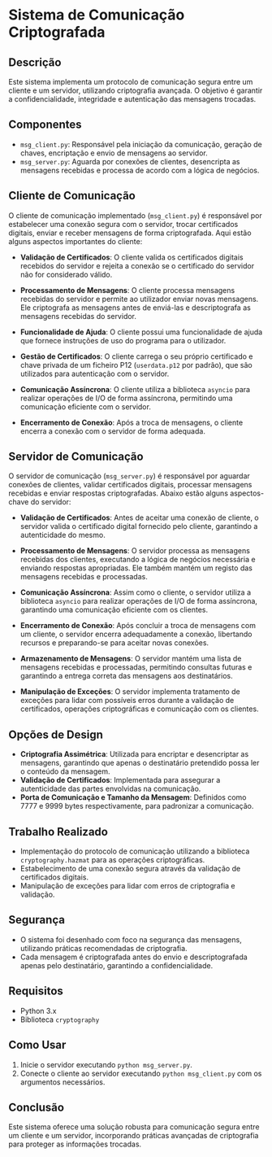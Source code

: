 # Sistema de Comunicação Criptografada

## Descrição

Este sistema implementa um protocolo de comunicação segura entre um cliente e um servidor, utilizando criptografia avançada. O objetivo é garantir a confidencialidade, integridade e autenticação das mensagens trocadas.

## Componentes

- `msg_client.py`: Responsável pela iniciação da comunicação, geração de chaves, encriptação e envio de mensagens ao servidor.
- `msg_server.py`: Aguarda por conexões de clientes, desencripta as mensagens recebidas e processa de acordo com a lógica de negócios.

## Cliente de Comunicação

O cliente de comunicação implementado (`msg_client.py`) é responsável por estabelecer uma conexão segura com o servidor, trocar certificados digitais, enviar e receber mensagens de forma criptografada. Aqui estão alguns aspectos importantes do cliente:

- **Validação de Certificados**: O cliente valida os certificados digitais recebidos do servidor e rejeita a conexão se o certificado do servidor não for considerado válido.

- **Processamento de Mensagens**: O cliente processa mensagens recebidas do servidor e permite ao utilizador enviar novas mensagens. Ele criptografa as mensagens antes de enviá-las e descriptografa as mensagens recebidas do servidor.

- **Funcionalidade de Ajuda**: O cliente possui uma funcionalidade de ajuda que fornece instruções de uso do programa para o utilizador.

- **Gestão de Certificados**: O cliente carrega o seu próprio certificado e chave privada de um ficheiro P12 (`userdata.p12` por padrão), que são utilizados para autenticação com o servidor.

- **Comunicação Assíncrona**: O cliente utiliza a biblioteca `asyncio` para realizar operações de I/O de forma assíncrona, permitindo uma comunicação eficiente com o servidor.

- **Encerramento de Conexão**: Após a troca de mensagens, o cliente encerra a conexão com o servidor de forma adequada.

## Servidor de Comunicação

O servidor de comunicação (`msg_server.py`) é responsável por aguardar conexões de clientes, validar certificados digitais, processar mensagens recebidas e enviar respostas criptografadas. Abaixo estão alguns aspectos-chave do servidor:

- **Validação de Certificados**: Antes de aceitar uma conexão de cliente, o servidor valida o certificado digital fornecido pelo cliente, garantindo a autenticidade do mesmo.

- **Processamento de Mensagens**: O servidor processa as mensagens recebidas dos clientes, executando a lógica de negócios necessária e enviando respostas apropriadas. Ele também mantém um registo das mensagens recebidas e processadas.

- **Comunicação Assíncrona**: Assim como o cliente, o servidor utiliza a biblioteca `asyncio` para realizar operações de I/O de forma assíncrona, garantindo uma comunicação eficiente com os clientes.

- **Encerramento de Conexão**: Após concluir a troca de mensagens com um cliente, o servidor encerra adequadamente a conexão, libertando recursos e preparando-se para aceitar novas conexões.

- **Armazenamento de Mensagens**: O servidor mantém uma lista de mensagens recebidas e processadas, permitindo consultas futuras e garantindo a entrega correta das mensagens aos destinatários.

- **Manipulação de Exceções**: O servidor implementa tratamento de exceções para lidar com possíveis erros durante a validação de certificados, operações criptográficas e comunicação com os clientes.

## Opções de Design

- **Criptografia Assimétrica**: Utilizada para encriptar e desencriptar as mensagens, garantindo que apenas o destinatário pretendido possa ler o conteúdo da mensagem.
- **Validação de Certificados**: Implementada para assegurar a autenticidade das partes envolvidas na comunicação.
- **Porta de Comunicação e Tamanho da Mensagem**: Definidos como 7777 e 9999 bytes respectivamente, para padronizar a comunicação.

## Trabalho Realizado

- Implementação do protocolo de comunicação utilizando a biblioteca `cryptography.hazmat` para as operações criptográficas.
- Estabelecimento de uma conexão segura através da validação de certificados digitais.
- Manipulação de exceções para lidar com erros de criptografia e validação.

## Segurança

- O sistema foi desenhado com foco na segurança das mensagens, utilizando práticas recomendadas de criptografia.
- Cada mensagem é criptografada antes do envio e descriptografada apenas pelo destinatário, garantindo a confidencialidade.

## Requisitos

- Python 3.x
- Biblioteca `cryptography`

## Como Usar

1. Inicie o servidor executando `python msg_server.py`.
2. Conecte o cliente ao servidor executando `python msg_client.py` com os argumentos necessários.

## Conclusão

Este sistema oferece uma solução robusta para comunicação segura entre um cliente e um servidor, incorporando práticas avançadas de criptografia para proteger as informações trocadas.
